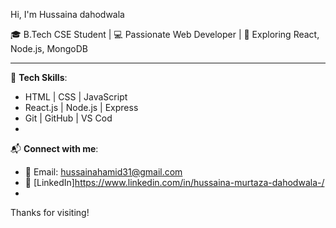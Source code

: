  Hi, I'm Hussaina dahodwala

🎓 B.Tech CSE Student | 💻 Passionate Web Developer | 🚀 Exploring React, Node.js, MongoDB

---

🔧 **Tech Skills**:
- HTML | CSS | JavaScript
- React.js | Node.js | Express
- Git | GitHub | VS Cod
- 
📬 **Connect with me**:
- 📧 Email: hussainahamid31@gmail.com
- 💼 [LinkedIn]https://www.linkedin.com/in/hussaina-murtaza-dahodwala-/
- 

Thanks for visiting!


<!--
**Hussainadahodwala31/hussainadahodwala31** is a ✨ _special_ ✨ repository because its `README.md` (this file) appears on your GitHub profile.

Here are some ideas to get you started:

- 🔭 I’m currently working on ...
- 🌱 I’m currently learning ...
- 👯 I’m looking to collaborate on ...
- 🤔 I’m looking for help with ...
- 💬 Ask me about ...
- 📫 How to reach me: ...
- 😄 Pronouns: ...
- ⚡ Fun fact: ...
-->
